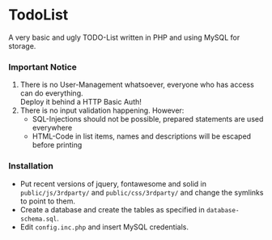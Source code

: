 TodoList
========

A very basic and ugly TODO-List written in PHP and using MySQL for storage.

### Important Notice


1. There is no User-Management whatsoever, everyone who has access can do everything.<br>
   Deploy it behind a HTTP Basic Auth!
2. There is no input validation happening. However:<br>
   * SQL-Injections should not be possible, prepared statements are used everywhere
   * HTML-Code in list items, names and descriptions will be escaped before printing

### Installation

- Put recent versions of jquery, fontawesome and solid in `public/js/3rdparty/` and `public/css/3rdparty/`
  and change the symlinks to point to them.
- Create a database and create the tables as specified in `database-schema.sql`.
- Edit `config.inc.php` and insert MySQL credentials.

